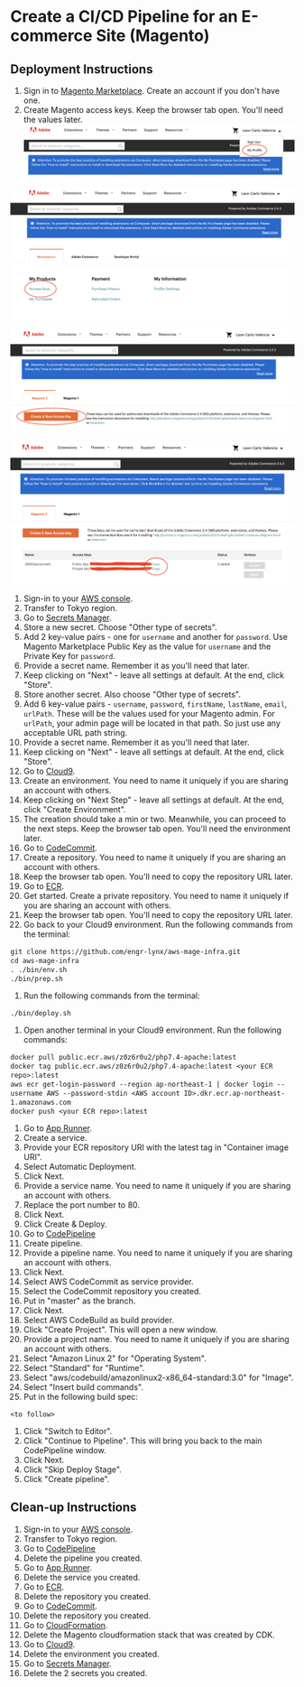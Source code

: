 # Create a CI/CD Pipeline for an E-commerce Site (Magento)

## Deployment Instructions

1. Sign in to [Magento Marketplace](https://marketplace.magento.com/). Create an account if you don't have one.
1. Create Magento access keys. Keep the browser tab open. You'll need the values later.
![Magento Marketplace Screen 1](/mp1.png "Magento Marketplace Screen 1")

![Magento Marketplace Screen 2](/mp2.png "Magento Marketplace Screen 2")

![Magento Marketplace Screen 3](/mp3.png "Magento Marketplace Screen 3")

![Magento Marketplace Screen 4](/mp4.png "Magento Marketplace Screen 4")

1. Sign-in to your [AWS console](https://console.aws.amazon.com/).
1. Transfer to Tokyo region.
1. Go to [Secrets Manager](https://ap-northeast-1.console.aws.amazon.com/secretsmanager/home).
1. Store a new secret. Choose "Other type of secrets".
1. Add 2 key-value pairs - one for `username` and another for `password`. Use Magento Marketplace Public Key as the value for `username` and the Private Key for `password`.
1. Provide a secret name. Remember it as you'll need that later.
1. Keep clicking on "Next" - leave all settings at default. At the end, click "Store".
1. Store another secret. Also choose "Other type of secrets".
1. Add 6 key-value pairs - `username`, `password`, `firstName`, `lastName`, `email`, `urlPath`. These will be the values used for your Magento admin. For `urlPath`, your admin page will be located in that path. So just use any acceptable URL path string.
1. Provide a secret name. Remember it as you'll need that later.
1. Keep clicking on "Next" - leave all settings at default. At the end, click "Store".
1. Go to [Cloud9](https://ap-northeast-1.console.aws.amazon.com/cloud9/home/product).
1. Create an environment. You need to name it uniquely if you are sharing an account with others.
1. Keep clicking on "Next Step" - leave all settings at default. At the end, click "Create Environment".
1. The creation should take a min or two. Meanwhile, you can proceed to the next steps. Keep the browser tab open. You'll need the environment later.
1. Go to [CodeCommit](https://ap-northeast-1.console.aws.amazon.com/codesuite/codecommit/start).
1. Create a repository. You need to name it uniquely if you are sharing an account with others.
1. Keep the browser tab open. You'll need to copy the repository URL later.
1. Go to [ECR](https://ap-northeast-1.console.aws.amazon.com/ecr/get-started).
1. Get started. Create a private repository. You need to name it uniquely if you are sharing an account with others.
1. Keep the browser tab open. You'll need to copy the repository URL later.
1. Go back to your Cloud9 environment. Run the following commands from the terminal:
```
git clone https://github.com/engr-lynx/aws-mage-infra.git
cd aws-mage-infra
. ./bin/env.sh
./bin/prep.sh
```
1. Run the following commands from the terminal:
```
./bin/deploy.sh
```
1. Open another terminal in your Cloud9 environment. Run the following commands:
```
docker pull public.ecr.aws/z0z6r0u2/php7.4-apache:latest
docker tag public.ecr.aws/z0z6r0u2/php7.4-apache:latest <your ECR repo>:latest
aws ecr get-login-password --region ap-northeast-1 | docker login --username AWS --password-stdin <AWS account ID>.dkr.ecr.ap-northeast-1.amazonaws.com
docker push <your ECR repo>:latest
```
1. Go to [App Runner](https://ap-northeast-1.console.aws.amazon.com/apprunner/home).
1. Create a service.
1. Provide your ECR repository URI with the latest tag in "Container image URI".
1. Select Automatic Deployment.
1. Click Next.
1. Provide a service name. You need to name it uniquely if you are sharing an account with others.
1. Replace the port number to 80.
1. Click Next.
1. Click Create & Deploy.
1. Go to [CodePipeline](https://ap-northeast-1.console.aws.amazon.com/codesuite/codepipeline/start)
1. Create pipeline.
1. Provide a pipeline name. You need to name it uniquely if you are sharing an account with others.
1. Click Next.
1. Select AWS CodeCommit as service provider.
1. Select the CodeCommit repository you created.
1. Put in "master" as the branch.
1. Click Next.
1. Select AWS CodeBuild as build provider.
1. Click "Create Project". This will open a new window.
1. Provide a project name. You need to name it uniquely if you are sharing an account with others.
1. Select "Amazon Linux 2" for "Operating System".
1. Select "Standard" for "Runtime".
1. Select "aws/codebuild/amazonlinux2-x86_64-standard:3.0" for "Image".
1. Select "Insert build commands".
1. Put in the following build spec:
```
<to follow>
```
1. Click "Switch to Editor".
1. Click "Continue to Pipeline". This will bring you back to the main CodePipeline window.
1. Click Next.
1. Click "Skip Deploy Stage".
1. Click "Create pipeline".

## Clean-up Instructions

1. Sign-in to your [AWS console](https://console.aws.amazon.com/).
1. Transfer to Tokyo region.
1. Go to [CodePipeline](https://ap-northeast-1.console.aws.amazon.com/codesuite/codepipeline/start)
1. Delete the pipeline you created.
1. Go to [App Runner](https://ap-northeast-1.console.aws.amazon.com/apprunner/home).
1. Delete the service you created.
1. Go to [ECR](https://ap-northeast-1.console.aws.amazon.com/ecr/get-started).
1. Delete the repository you created.
1. Go to [CodeCommit](https://ap-northeast-1.console.aws.amazon.com/codesuite/codecommit/start).
1. Delete the repository you created.
1. Go to [CloudFormation](https://ap-northeast-1.console.aws.amazon.com/cloudformation/home?region=ap-northeast-1).
1. Delete the Magento cloudformation stack that was created by CDK.
1. Go to [Cloud9](https://ap-northeast-1.console.aws.amazon.com/cloud9/home/product).
1. Delete the environment you created.
1. Go to [Secrets Manager](https://ap-northeast-1.console.aws.amazon.com/secretsmanager/home).
1. Delete the 2 secrets you created.
